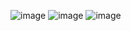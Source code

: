 ![image](https://github.com/user-attachments/assets/8d78665c-8bec-4f92-b9bf-27239d6b9933)
![image](https://github.com/user-attachments/assets/09007ed0-e528-493c-a837-d43c72c1f873)
![image](https://github.com/user-attachments/assets/c5fbeba4-d743-4119-bf3a-fd2a26f7c92e)
